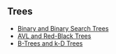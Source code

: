 ## Trees

* [Binary and Binary Search Trees](https://github.com/alichtman/data-structures-cpp/wiki/Binary-Trees-and-BSTs)
* [AVL and Red-Black Trees](https://github.com/alichtman/data-structures-cpp/wiki/AVL-Trees-and-Red-Black-Trees)
* [B-Trees and k-D Trees](https://github.com/alichtman/data-structures-cpp/wiki/B-Trees-and-kD-Trees)
